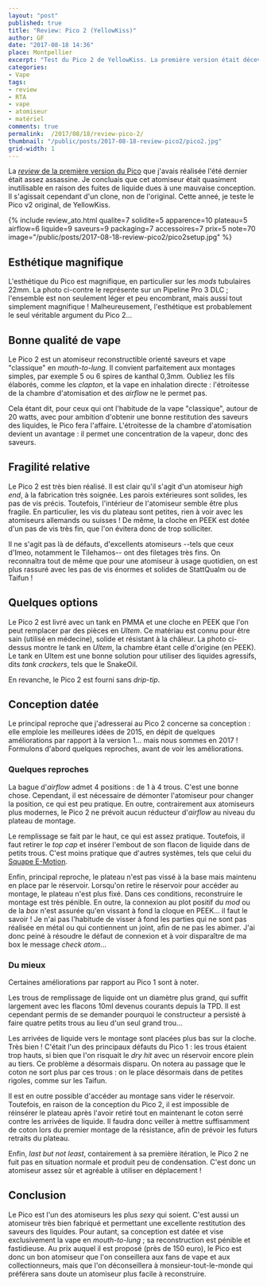 ```yaml
---
layout: "post"
published: true
title: "Review: Pico 2 (YellowKiss)"
author: GF
date: "2017-08-18 14:36"
place: Montpellier
excerpt: "Test du Pico 2 de YellowKiss. La première version était décevante, n'ayant pour elle que son esthétique. Qu'en est-il de cette seconde itération ? Une amélioration est certes perceptible mais le bilan, on le verra, est mitigé."
categories:
- Vape
tags:
- review
- RTA
- vape
- atomiseur
- matériel
comments: true
permalink:  /2017/08/18/review-pico-2/
thumbnail: "/public/posts/2017-08-18-review-pico2/pico2.jpg"
grid-width: 1
---
```


La [_review_ de la première version du Pico](/2016/08/04/review-pico/) que j'avais réalisée l'été dernier était assez assassine. Je concluais que cet atomiseur était quasiment inutilisable en raison des fuites de liquide dues à une mauvaise conception. Il s'agissait cependant d'un clone, non de l'original. Cette anneé, je teste le Pico v2 original, de YellowKiss.

{% include review_ato.html qualite=7 solidite=5 apparence=10 plateau=5 airflow=6 liquide=9 saveurs=9 packaging=7 accessoires=7 prix=5 note=70 image="/public/posts/2017-08-18-review-pico2/pico2setup.jpg" %}

## Esthétique magnifique

L'esthétique du Pico est magnifique, en particulier sur les _mods_ tubulaires 22mm. La photo ci-contre le représente sur un Pipeline Pro 3 DLC ; l'ensemble est non seulement léger et peu encombrant, mais aussi tout simplement magnifique ! Malheureusement, l'esthétique est probablement le seul véritable argument du Pico 2...

<!--
![](/public/posts/2017-08-18-review-pico2/pico2setup.jpg)
-->

## Bonne qualité de vape

Le Pico 2 est un atomiseur reconstructible orienté saveurs et vape "classique" en _mouth-to-lung_. Il convient parfaitement aux montages simples, par exemple 5 ou 6 spires de kanthal 0,3mm. Oubliez les fils élaborés, comme les _clapton_, et la vape en inhalation directe : l'étroitesse de la chambre d'atomisation et des _airflow_ ne le permet pas.

Cela étant dit, pour ceux qui ont l'habitude de la vape "classique", autour de 20 watts, avec pour ambition d'obtenir une bonne restitution des saveurs des liquides, le Pico fera l'affaire. L'étroitesse de la chambre d'atomisation devient un avantage : il permet une concentration de la vapeur, donc des saveurs.

## Fragilité relative

Le Pico 2 est très bien réalisé. Il est clair qu'il s'agit d'un atomiseur _high end_, à la fabrication très soignée. Les parois extérieures sont solides, les pas de vis précis. Toutefois, l'intérieur de l'atomiseur semble être plus fragile. En particulier, les vis du plateau sont petites, rien à voir avec les atomiseurs allemands ou suisses ! De même, la cloche en PEEK est dotée d'un pas de vis très fin, que l'on évitera donc de trop solliciter. 

Il ne s'agit pas là de défauts, d'excellents atomiseurs --tels que ceux d'Imeo, notamment le Tilehamos-- ont des filetages très fins. On reconnaîtra tout de même que pour une atomiseur à usage quotidien, on est plus rassuré avec les pas de vis énormes et solides de StattQualm ou de Taifun !

## Quelques options

Le Pico 2 est livré avec un tank en PMMA et une cloche en PEEK que l'on peut remplacer par des pièces en _Ultem_. Ce matériau est connu pour être sain (utilisé en médecine), solide et résistant à la châleur. La photo ci-dessus montre le tank en _Ultem_, la chambre étant celle d'origine (en PEEK). Le tank en Ultem est une bonne solution pour utiliser des liquides agressifs, dits _tank crackers_, tels que le SnakeOil.

En revanche, le Pico 2 est fourni sans _drip-tip_.

## Conception datée

Le principal reproche que j'adresserai au Pico 2 concerne sa conception : elle emploie les meilleures idées de 2015, en dépit de quelques améliorations par rapport à la version 1... mais nous sommes en 2017 ! Formulons d'abord quelques reproches, avant de voir les améliorations.

### Quelques reproches

La bague d'_airflow_ admet 4 positions : de 1 à 4 trous. C'est une bonne chose. Cependant, il est nécessaire de démonter l'atomiseur pour changer la position, ce qui est peu pratique. En outre, contrairement aux atomiseurs plus modernes, le Pico 2 ne prévoit aucun réducteur d'_airflow_ au niveau du plateau de montage.

Le remplissage se fait par le haut, ce qui est assez pratique. Toutefois, il faut retirer le _top cap_ et insérer l'embout de son flacon de liquide dans de petits trous. C'est moins pratique que d'autres systèmes, tels que celui du [Squape E-Motion](/2017/08/16/review-squape-emotion/).

Enfin, principal reproche, le plateau n'est pas vissé à la base mais maintenu en place par le réservoir. Lorsqu'on retire le réservoir pour accéder au montage, le plateau n'est plus fixé. Dans ces conditions, reconstruire le montage est très pénible. En outre, la connexion au plot positif du _mod_ ou de la _box_ n'est assurée qu'en vissant à fond la cloque en PEEK... il faut le savoir ! Je n'ai pas l'habitude de visser à fond les parties qui ne sont pas réalisée en métal ou qui contiennent un joint, afin de ne pas les abimer. J'ai donc peiné à résoudre le défaut de connexion et à voir disparaître de ma box le message _check atom_...

### Du mieux

Certaines améliorations par rapport au Pico 1 sont à noter. 

Les trous de remplissage de liquide ont un diamètre plus grand, qui suffit largement avec les flacons 10ml devenus courants depuis la TPD. Il est cependant permis de se demander pourquoi le constructeur a persisté à faire quatre petits trous au lieu d'un seul grand trou...

Les arrivées de liquide vers le montage sont placées plus bas sur la cloche. Très bien ! C'était l'un des principaux défauts du Pico 1 : les trous étaient trop hauts, si bien que l'on risquait le _dry hit_ avec un réservoir encore plein au tiers. Ce problème a désormais disparu. On notera au passage que le coton ne sort plus par ces trous : on le place désormais dans de petites rigoles, comme sur les Taifun.

Il est en outre possible d'accéder au montage sans vider le réservoir. Toutefois, en raison de la conception du Pico 2, il est impossible de réinsérer le plateau après l'avoir retiré tout en maintenant le coton serré contre les arrivées de liquide. Il faudra donc veiller à mettre suffisamment de coton lors du premier montage de la résistance, afin de prévoir les futurs retraits du plateau.

Enfin, _last but not least_, contairement à sa première itération, le Pico 2 ne fuit pas en situation normale et produit peu de condensation. C'est donc un atomiseur assez sûr et agréable à utiliser en déplacement ! 

## Conclusion

Le Pico est l'un des atomiseurs les plus _sexy_ qui soient. C'est aussi un atomiseur très bien fabriqué et permettant une excellente restitution des saveurs des liquides. Pour autant, sa conception est datée et vise exclusivement la vape en _mouth-to-lung_ ; sa reconstruction est pénible et fastidieuse. Au prix auquel il est proposé (près de 150 euro), le Pico est donc un bon atomiseur que l'on conseillera aux fans de vape et aux collectionneurs, mais que l'on déconseillera à monsieur-tout-le-monde qui préférera sans doute un atomiseur plus facile à reconstruire.






